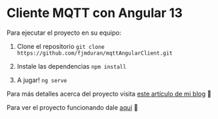 # Cliente MQTT con Angular 13

Para ejecutar el proyecto en su equipo:

1. Clone el repositorio `git clone https://github.com/fjmduran/mqttAngularClient.git`

2. Instale las dependencias `npm install`

3. A jugar! `ng serve`

Para más detalles acerca del proyecto visita [este artículo de mi blog](https://fjmduran.com/blog/cliente-mqtt-angular) 🖖

Para ver el proyecto funcionando dale [aquí](https://cliente-mqtt.fjmduran.com) 🚀